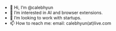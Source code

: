 - 👋 Hi, I’m @calebhyun
- 👀 I’m interested in AI and browser extensions.
- 💞️ I’m looking to work with startups. 
- 📫 How to reach me: 
email: calebhyun(at)live.com

<!---
calebhyun/calebhyun is a ✨ special ✨ repository because its `README.md` (this file) appears on your GitHub profile.
You can click the Preview link to take a look at your changes.
--->
